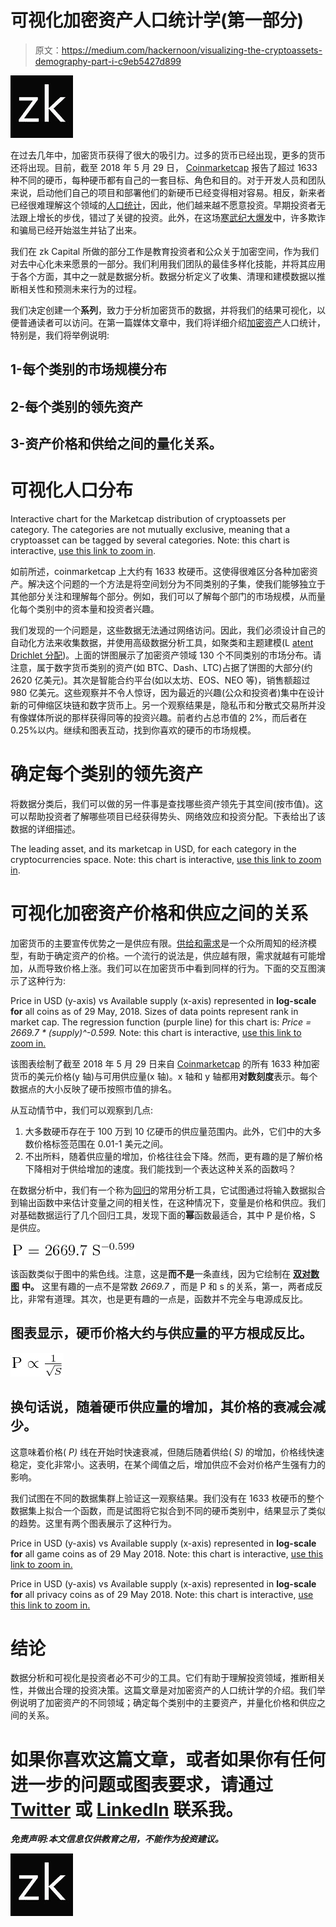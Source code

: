 # 可视化加密资产人口统计学(第一部分)

> 原文：<https://medium.com/hackernoon/visualizing-the-cryptoassets-demography-part-i-c9eb5427d899>

![](img/bd14a72fade8dc80747ce5414148b54a.png)

在过去几年中，加密货币获得了很大的吸引力。过多的货币已经出现，更多的货币还将出现。目前，截至 2018 年 5 月 29 日， [Coinmarketcap](https://coinmarketcap.com/all/views/all/) 报告了超过 1633 种不同的硬币，每种硬币都有自己的一套目标、角色和目的。对于开发人员和团队来说，启动他们自己的项目和部署他们的新硬币已经变得相对容易。相反，新来者已经很难理解这个领域的[人口统计](https://hackernoon.com/tagged/demography)，因此，他们越来越不愿意投资。早期投资者无法跟上增长的步伐，错过了关键的投资。此外，在这场[寒武纪大爆发](http://burgess-shale.rom.on.ca/en/science/origin/04-cambrian-explosion.php)中，许多欺诈和骗局已经开始滋生并钻了出来。

我们在 zk Capital 所做的部分工作是教育投资者和公众关于加密空间，作为我们对去中心化未来愿景的一部分。我们利用我们团队的最佳多样化技能，并将其应用于各个方面，其中之一就是数据分析。数据分析定义了收集、清理和建模数据以推断相关性和预测未来行为的过程。

我们决定创建一个**系列**，致力于分析加密货币的数据，并将我们的结果可视化，以便普通读者可以访问。在第一篇媒体文章中，我们将详细介绍[加密资产](https://hackernoon.com/tagged/cryptoassets)人口统计，特别是，我们将举例说明:

## 1-每个类别的市场规模分布

## 2-每个类别的领先资产

## 3-资产价格和供给之间的量化关系。

# 可视化人口分布

Interactive chart for the Marketcap distribution of cryptoassets per category. The categories are not mutually exclusive, meaning that a cryptoasset can be tagged by several categories. Note: this chart is interactive, [use this link to zoom in](https://plot.ly/~Elseidy-zk/11/).

如前所述，coinmarketcap 上大约有 1633 枚硬币。这使得很难区分各种加密资产。解决这个问题的一个方法是将空间划分为不同类别的子集，使我们能够独立于其他部分关注和理解每个部分。例如，我们可以了解每个部门的市场规模，从而量化每个类别中的资本量和投资者兴趣。

我们发现的一个问题是，这些数据无法通过网络访问。因此，我们必须设计自己的自动化方法来收集数据，并使用高级数据分析工具，如聚类和主题建模(L [atent Drichlet 分配](https://en.wikipedia.org/wiki/Latent_Dirichlet_allocation))。上面的饼图展示了加密资产领域 130 个不同类别的市场分布。请注意，属于数字货币类别的资产(如 BTC、Dash、LTC)占据了饼图的大部分(约 2620 亿美元)。其次是智能合约平台(如以太坊、EOS、NEO 等)，销售额超过 980 亿美元。这些观察并不令人惊讶，因为最近的兴趣(公众和投资者)集中在设计新的可伸缩区块链和数字货币上。另一个观察结果是，隐私币和分散式交易所并没有像媒体所说的那样获得同等的投资兴趣。前者约占总市值的 2%，而后者在 0.25%以内。继续和图表互动，找到你喜欢的硬币的市场规模。

# 确定每个类别的领先资产

将数据分类后，我们可以做的另一件事是查找哪些资产领先于其空间(按市值)。这可以帮助投资者了解哪些项目已经获得势头、网络效应和投资分配。下表给出了该数据的详细描述。

The leading asset, and its marketcap in USD, for each category in the cryptocurrencies space. Note: this chart is interactive, [use this link to zoom in](https://plot.ly/~Elseidy-zk/38/#/).

# 可视化加密资产价格和供应之间的关系

加密货币的主要宣传优势之一是供应有限。[供给和需求](https://en.wikipedia.org/wiki/Supply_and_demand)是一个众所周知的经济模型，有助于确定资产的价格。一个流行的说法是，供应越有限，需求就越有可能增加，从而导致价格上涨。我们可以在加密货币中看到同样的行为。下面的交互图演示了这种行为:

Price in USD (y-axis) vs Available supply (x-axis) represented in **log-scale for** all coins as of 29 May, 2018\. Sizes of data points represent rank in market cap. The regression function (purple line) for this chart is: *Price = 2669.7 * (supply)^-0.599\.* Note: this chart is interactive, [use this link to zoom in.](https://plot.ly/~Elseidy-zk/1/?share_key=oABNWVgGeXFSE4ukltLLcR)

该图表绘制了截至 2018 年 5 月 29 日来自 [Coinmarketcap](https://coinmarketcap.com/all/views/all/) 的所有 1633 种加密货币的美元价格(y 轴)与可用供应量(x 轴)。x 轴和 y 轴都用**对数刻度**表示。每个数据点的大小反映了硬币按照市值的排名。

从互动情节中，我们可以观察到几点:

1.  大多数硬币存在于 100 万到 10 亿硬币的供应量范围内。此外，它们中的大多数价格标签范围在 0.01-1 美元之间。
2.  不出所料，随着供应量的增加，价格往往会下降。然而，更有趣的是了解价格下降相对于供给增加的速度。我们能找到一个表达这种关系的函数吗？

在数据分析中，我们有一个称为[回归](https://en.wikipedia.org/wiki/Regression_analysis)的常用分析工具，它试图通过将输入数据拟合到输出函数中来估计变量之间的相关性，在这种情况下，变量是价格和供应。我们对基础数据运行了几个回归工具，发现下面的**幂**函数最适合，其中 P 是价格，S 是供应。

![](img/20a5d8759189190afb1fc06654b324d0.png)

该函数类似于图中的紫色线。注意，这是**而不是**一条直线，因为它绘制在 [**双对数图**](https://en.wikipedia.org/wiki/Log–log_plot) **中。**
这里有趣的一点不是常数 *2669.7* ，而是 P 和 s 的关系，第一，两者成反比，非常有道理。其次，也是更有趣的一点是，函数并不完全与电源成反比。

## 图表显示，硬币价格大约与供应量的平方根成反比。

![](img/dc727af34e54f4d27dd84f19099c065c.png)

## 换句话说，随着硬币供应量的增加，其价格的衰减会减少。

这意味着价格( *P)* 线在开始时快速衰减，但随后随着供给( *S)* 的增加，价格线快速稳定，变化非常小。这表明，在某个阈值之后，增加供应不会对价格产生强有力的影响。

我们试图在不同的数据集群上验证这一观察结果。我们没有在 1633 枚硬币的整个数据集上拟合一个函数，而是试图将它拟合到不同的硬币类别中，结果显示了类似的趋势。这里有两个图表展示了这种行为。

Price in USD (y-axis) vs Available supply (x-axis) represented in **log-scale for** all game coins as of 29 May 2018\. Note: this chart is interactive, [use this link to zoom in.](https://plot.ly/~Elseidy-zk/14/)

Price in USD (y-axis) vs Available supply (x-axis) represented in **log-scale for** all privacy coins as of 29 May 2018\. Note: this chart is interactive, [use this link to zoom in.](https://plot.ly/~Elseidy-zk/16/)

# 结论

数据分析和可视化是投资者必不可少的工具。它们有助于理解投资领域，推断相关性，并做出合理的投资决策。这篇文章是对加密资产的人口统计学的介绍。我们举例说明了加密资产的不同领域；确定每个类别中的主要资产，并量化价格和供应之间的关系。

# 如果你喜欢这篇文章，或者如果你有任何进一步的问题或图表要求，请通过 [Twitter](https://twitter.com/Drmelseidy) 或 [LinkedIn](https://www.linkedin.com/in/mohamed-elseidy/) 联系我。

***免责声明:本文信息仅供教育之用，不能作为投资建议。***

![](img/bd14a72fade8dc80747ce5414148b54a.png)
